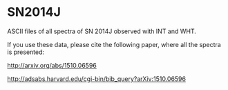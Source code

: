 # SN2014J

ASCII files of all spectra of SN 2014J observed with INT and WHT.

If you use these data, please cite the following paper, where all the spectra is presented:

http://arxiv.org/abs/1510.06596

http://adsabs.harvard.edu/cgi-bin/bib_query?arXiv:1510.06596
